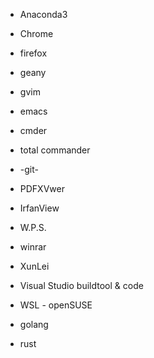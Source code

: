 - Anaconda3

- Chrome
- firefox

- geany
- gvim
- emacs

- cmder
- total commander
- -git-

- PDFXVwer
- IrfanView
- W.P.S.

- winrar
- XunLei

- Visual Studio buildtool & code
- WSL - openSUSE
- golang
- rust
